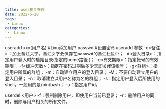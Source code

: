 ```yaml
---
title: user相关管理
date: 2022-6-20
tags:
 - Linux
categories:
 -  Linux
---
```




useradd xxx(用户名)
#Linu添加用户
passwd
#设置密码
useradd 参数
-c<备注>：加上备注文字。备注文字会保存在passwd的备注栏位中；
-d<登入目录>：指定用户登入时的启始目录(指定的home路径 )；
-e<有效期限>：指定帐号的有效期限；
-f<缓冲天数>：指定在密码过期后多少天即关闭该帐号；
-g<群组>：指定用户所属的群组；
-m：自动建立用户的登入目录；
-M：不要自动建立用户的登入目录；
-n：取消建立以用户名称为名的群组；
-s<shell>：指定用户登入后所使用的shell，一般用的是/bin/bash；
-u<uid>：指定用户id。


userdel <用户>
-f：强制删除用户，即使用户当前已登录；
-r：删除用户的同时，删除与用户相关的所有文件。

